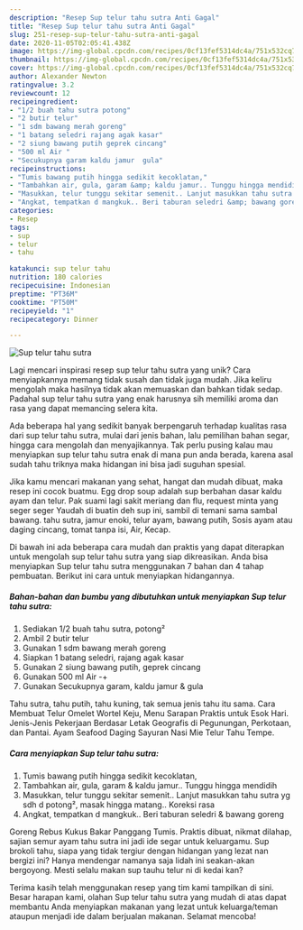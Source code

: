 ```yaml
---
description: "Resep Sup telur tahu sutra Anti Gagal"
title: "Resep Sup telur tahu sutra Anti Gagal"
slug: 251-resep-sup-telur-tahu-sutra-anti-gagal
date: 2020-11-05T02:05:41.438Z
image: https://img-global.cpcdn.com/recipes/0cf13fef5314dc4a/751x532cq70/sup-telur-tahu-sutra-foto-resep-utama.jpg
thumbnail: https://img-global.cpcdn.com/recipes/0cf13fef5314dc4a/751x532cq70/sup-telur-tahu-sutra-foto-resep-utama.jpg
cover: https://img-global.cpcdn.com/recipes/0cf13fef5314dc4a/751x532cq70/sup-telur-tahu-sutra-foto-resep-utama.jpg
author: Alexander Newton
ratingvalue: 3.2
reviewcount: 12
recipeingredient:
- "1/2 buah tahu sutra potong"
- "2 butir telur"
- "1 sdm bawang merah goreng"
- "1 batang seledri rajang agak kasar"
- "2 siung bawang putih geprek cincang"
- "500 ml Air "
- "Secukupnya garam kaldu jamur  gula"
recipeinstructions:
- "Tumis bawang putih hingga sedikit kecoklatan,"
- "Tambahkan air, gula, garam &amp; kaldu jamur.. Tunggu hingga mendidih"
- "Masukkan, telur tunggu sekitar semenit.. Lanjut masukkan tahu sutra yg sdh d potong², masak hingga matang.. Koreksi rasa"
- "Angkat, tempatkan d mangkuk.. Beri taburan seledri &amp; bawang goreng"
categories:
- Resep
tags:
- sup
- telur
- tahu

katakunci: sup telur tahu 
nutrition: 180 calories
recipecuisine: Indonesian
preptime: "PT36M"
cooktime: "PT50M"
recipeyield: "1"
recipecategory: Dinner

---
```



![Sup telur tahu sutra](https://img-global.cpcdn.com/recipes/0cf13fef5314dc4a/751x532cq70/sup-telur-tahu-sutra-foto-resep-utama.jpg)

Lagi mencari inspirasi resep sup telur tahu sutra yang unik? Cara menyiapkannya memang tidak susah dan tidak juga mudah. Jika keliru mengolah maka hasilnya tidak akan memuaskan dan bahkan tidak sedap. Padahal sup telur tahu sutra yang enak harusnya sih memiliki aroma dan rasa yang dapat memancing selera kita.

Ada beberapa hal yang sedikit banyak berpengaruh terhadap kualitas rasa dari sup telur tahu sutra, mulai dari jenis bahan, lalu pemilihan bahan segar, hingga cara mengolah dan menyajikannya. Tak perlu pusing kalau mau menyiapkan sup telur tahu sutra enak di mana pun anda berada, karena asal sudah tahu triknya maka hidangan ini bisa jadi suguhan spesial.

Jika kamu mencari makanan yang sehat, hangat dan mudah dibuat, maka resep ini cocok buatmu. Egg drop soup adalah sup berbahan dasar kaldu ayam dan telur. Pak suami lagi sakit meriang dan flu, request minta yang seger seger Yaudah di buatin deh sup ini, sambil di temani sama sambal bawang. tahu sutra, jamur enoki, telur ayam, bawang putih, Sosis ayam atau daging cincang, tomat tanpa isi, Air, Kecap.


Di bawah ini ada beberapa cara mudah dan praktis yang dapat diterapkan untuk mengolah sup telur tahu sutra yang siap dikreasikan. Anda bisa menyiapkan Sup telur tahu sutra menggunakan 7 bahan dan 4 tahap pembuatan. Berikut ini cara untuk menyiapkan hidangannya.

<!--inarticleads1-->

##### Bahan-bahan dan bumbu yang dibutuhkan untuk menyiapkan Sup telur tahu sutra:

1. Sediakan 1/2 buah tahu sutra, potong²
1. Ambil 2 butir telur
1. Gunakan 1 sdm bawang merah goreng
1. Siapkan 1 batang seledri, rajang agak kasar
1. Gunakan 2 siung bawang putih, geprek cincang
1. Gunakan 500 ml Air -+
1. Gunakan Secukupnya garam, kaldu jamur &amp; gula


Tahu sutra, tahu putih, tahu kuning, tak semua jenis tahu itu sama. Cara Membuat Telur Omelet Wortel Keju, Menu Sarapan Praktis untuk Esok Hari. Jenis-Jenis Pekerjaan Berdasar Letak Geografis di Pegunungan, Perkotaan, dan Pantai. Ayam Seafood Daging Sayuran Nasi Mie Telur Tahu Tempe. 

<!--inarticleads2-->

##### Cara menyiapkan Sup telur tahu sutra:

1. Tumis bawang putih hingga sedikit kecoklatan,
1. Tambahkan air, gula, garam &amp; kaldu jamur.. Tunggu hingga mendidih
1. Masukkan, telur tunggu sekitar semenit.. Lanjut masukkan tahu sutra yg sdh d potong², masak hingga matang.. Koreksi rasa
1. Angkat, tempatkan d mangkuk.. Beri taburan seledri &amp; bawang goreng


Goreng Rebus Kukus Bakar Panggang Tumis. Praktis dibuat, nikmat dilahap, sajian semur ayam tahu sutra ini jadi ide segar untuk keluargamu. Sup brokoli tahu, siapa yang tidak tergiur dengan hidangan yang lezat nan bergizi ini? Hanya mendengar namanya saja lidah ini seakan-akan bergoyong. Mesti selalu makan sup tauhu telur ni di kedai kan? 

Terima kasih telah menggunakan resep yang tim kami tampilkan di sini. Besar harapan kami, olahan Sup telur tahu sutra yang mudah di atas dapat membantu Anda menyiapkan makanan yang lezat untuk keluarga/teman ataupun menjadi ide dalam berjualan makanan. Selamat mencoba!
